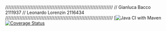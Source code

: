 //////////////////////////////////////////////////////////////////// 
// Gianluca Bacco 2111937 
// Leonardo Lorenzin 2116434 
////////////////////////////////////////////////////////////////////
[![Java CI with Maven](https://github.com/GianlucaBacco/Progetto2/workflows/Java%20CI%20with%20Maven/badge.svg) 
[![Coverage Status](https://coveralls.io/repos/github/GianlucaBacco/Progetto2/badge.svg?branch=main)](https://coveralls.io/github/GianlucaBacco/Progetto2?branch=main) 